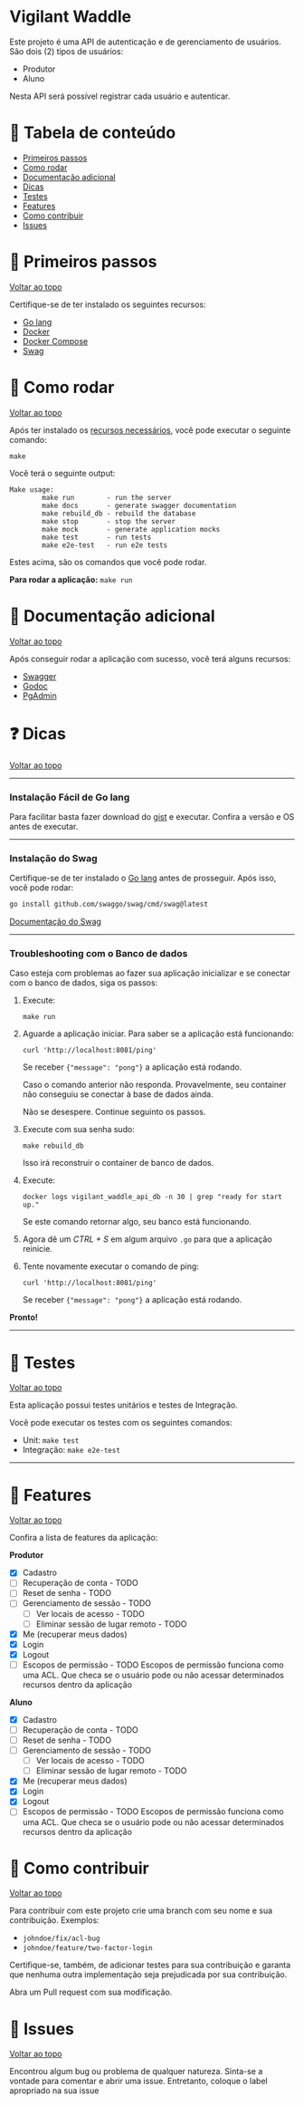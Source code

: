 # Vigilant Waddle

Este projeto é uma API de autenticação e de gerenciamento de usuários.
São dois (2) tipos de usuários:

- Produtor
- Aluno

Nesta API será possível registrar cada usuário e autenticar.


# :pushpin: Tabela de conteúdo

- [Primeiros passos](#footprints-primeiros-passos)
- [Como rodar](#runner-como-rodar)
- [Documentação adicional](#book-documentação-adicional)
- [Dicas](#question-dicas)
- [Testes](#apple-testes)
- [Features](#1stplacemedal-features)
- [Como contribuir](#barber-como-contribuir)
- [Issues](#bug-issues)

# :footprints: Primeiros passos
[Voltar ao topo](#vigilant-waddle)

Certifique-se de ter instalado os seguintes recursos:
- [Go lang](https://go.dev/doc/install)
- [Docker](https://docs.docker.com/engine/install/)
- [Docker Compose](https://docs.docker.com/compose/install/)
- [Swag](#instalação-do-swag)

# :runner: Como rodar
[Voltar ao topo](#vigilant-waddle)

Após ter instalado os [recursos necessários](#footprints-primeiros-passos), você pode executar o seguinte comando:

```shell
make
```

Você terá o seguinte output:

```shell
Make usage:
        make run        - run the server
        make docs       - generate swagger documentation
        make rebuild_db - rebuild the database
        make stop       - stop the server
        make mock       - generate application mocks
        make test       - run tests
        make e2e-test   - run e2e tests
```

Estes acima, são os comandos que você pode rodar.

**Para rodar a aplicação:** `make run`

# :book: Documentação adicional
[Voltar ao topo](#vigilant-waddle)

Após conseguir rodar a aplicação com sucesso, você terá alguns recursos:
- [Swagger](http://localhost:8081/swagger/index.html)
- [Godoc](http://localhost:6061/pkg/github.com/jeanmolossi/vigilant-waddle/)
- [PgAdmin](http://localhost:1234/)

# :question: Dicas
[Voltar ao topo](#vigilant-waddle)

---

### Instalação Fácil de Go lang

Para facilitar basta fazer download do [gist](https://gist.github.com/jeanmolossi/8f2a643540aee671becf828d983952fd) e executar.
Confira a versão e OS antes de executar.

---

### Instalação do Swag

Certifique-se de ter instalado o [Go lang](https://go.dev/doc/install) antes de prosseguir. Após isso, você pode rodar:

```sh
go install github.com/swaggo/swag/cmd/swag@latest
```

[Documentação do Swag](https://github.com/swaggo/swag)

---

### Troubleshooting com o Banco de dados

Caso esteja com problemas ao fazer sua aplicação inicializar e se conectar com o banco de dados, siga os passos:

1. Execute:
	```shell
	make run
	```
2. Aguarde a aplicação iniciar.
	Para saber se a aplicação está funcionando:
	```shell
	curl 'http://localhost:8081/ping'
	```
	Se receber `{"message": "pong"}` a aplicação está rodando.

	Caso o comando anterior não responda. Provavelmente, seu container não conseguiu se conectar à base de dados ainda.

	Não se desespere. Continue seguinto os passos.
3. Execute com sua senha sudo:
	```shell
	make rebuild_db
	```
	Isso irá reconstruir o container de banco de dados.
4. Execute:
	```shell
	docker logs vigilant_waddle_api_db -n 30 | grep "ready for start up."
	```
	Se este comando retornar algo, seu banco está funcionando.
5. Agora dê um _CTRL + S_ em algum arquivo `.go` para que a aplicação reinicie.
6. Tente novamente executar o comando de ping:
	```shell
	curl 'http://localhost:8081/ping'
	```
	Se receber `{"message": "pong"}` a aplicação está rodando.


**Pronto!**

---

# :apple: Testes
[Voltar ao topo](#vigilant-waddle)

Esta aplicação possui testes unitários e testes de Integração.

Você pode executar os testes com os seguintes comandos:
- Unit: `make test`
- Integração: `make e2e-test`

---

# :1st_place_medal: Features
[Voltar ao topo](#vigilant-waddle)

Confira a lista de features da aplicação:

**Produtor**

- [x] Cadastro
- [ ] Recuperação de conta - TODO
- [ ] Reset de senha - TODO
- [ ] Gerenciamento de sessão - TODO
	- [ ] Ver locais de acesso - TODO
	- [ ] Eliminar sessão de lugar remoto - TODO
- [x] Me (recuperar meus dados)
- [x] Login
- [x] Logout
- [ ] Escopos de permissão - TODO
	Escopos de permissão funciona como uma ACL. Que checa se o usuário pode ou não acessar determinados recursos dentro da aplicação

**Aluno**

- [x] Cadastro
- [ ] Recuperação de conta - TODO
- [ ] Reset de senha - TODO
- [ ] Gerenciamento de sessão - TODO
	- [ ] Ver locais de acesso - TODO
	- [ ] Eliminar sessão de lugar remoto - TODO
- [x] Me (recuperar meus dados)
- [x] Login
- [x] Logout
- [ ] Escopos de permissão - TODO
	Escopos de permissão funciona como uma ACL. Que checa se o usuário pode ou não acessar determinados recursos dentro da aplicação

# :barber: Como contribuir
[Voltar ao topo](#vigilant-waddle)

Para contribuir com este projeto crie uma branch com seu nome e sua contribuição. Exemplos:

- `johndoe/fix/acl-bug`
- `johndoe/feature/two-factor-login`

Certifique-se, também, de adicionar testes para sua contribuição e garanta que nenhuma outra implementação seja prejudicada por sua contribuição.

Abra um Pull request com sua modificação.

# :bug: Issues
[Voltar ao topo](#vigilant-waddle)

Encontrou algum bug ou problema de qualquer natureza. Sinta-se a vontade para comentar e abrir uma issue.
Entretanto, coloque o label apropriado na sua issue
